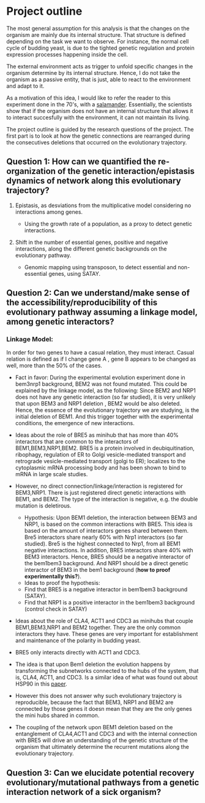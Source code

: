# Project outline

The most general assumption for this analysis is that the changes on the organism are mainly due its internal structure. That structure is defined depending on the task we want to observe. For instance, the normal cell cycle of budding yeast, is due to the tighted genetic regulation and protein expression processes happening inside the cell.

The external environment acts as trigger to unfold specific changes in the organism determine by its internal structure. Hence, I do not take the organism as a passive entity, that is just, able to react to the environment and adapt to it.


As a motivation of this idea, I would like to refer the reader to this experiment done in the 70's, with a [salamander](http://h-maturana-libros.blogspot.com/2007/08/epistemologa-de-un-experimento-prksen.html). Essentially, the scientists show that if the organism does not have an internal structure that allows it to interact succesfully with the environment, it can not maintain its living.

The project outline is guided by the research questions of the project. The first part is to look at how the genetic connections are rearranged during the consecutives deletions that occurred on the evolutionary trajectory.



## **Question 1**: How can we quantified the re-organization of the genetic interaction/epistasis dynamics of network along this evolutionary trajectory?

1. Epistasis, as desviations from the multiplicative model considering no interactions among genes.
   * Using the growth rate of a population, as a proxy to detect genetic interactions.

2. Shift in the number of essential genes, positive and negative interactions, along the different genetic backgrounds on the evolutionary pathway.

   * Genomic mapping using transposon, to detect essential and non-essential genes, using SATAY.

<!-- ![nombre](link) command for figure -->


## **Question 2**: Can we understand/make sense of  the accessibility/reproducibility of this evolutionary pathway assuming  a linkage model, among genetic interactors?

### Linkage Model:
In order for two genes to have a casual relation, they must interact. Casual relation is defined as if I change gene A , gene B appears to be changed as well, more than the 50% of the cases.

- Fact in favor: During the experimental evolution experiment done in bem3nrp1 background, BEM2 was not found mutated. This could be explained by the linkage model, as the following: Since BEM2 and NRP1 does not have any genetic interaction (so far studied), it is very unlikely that upon BEM3 and NRP1 deletion , BEM2 would be also deleted. Hence, the essence of the evolutionary trajectory we are studying, is the initial deletion of BEM1. And this trigger together with the experimental conditions, the emergence of new interactions. 

- Ideas about the role of BRE5 as minihub that has more than 40% interactors that are common to the interactors of BEM1,BEM3,NRP1,BEM2. BRE5 is a protein involved in deubiquitination, ribophagy, regulation of ER to Golgi vesicle-mediated transport and retrograde vesicle-mediated transport (golgi to ER); localizes to the cytoplasmic mRNA processing body and has been shown to bind to mRNA in large scale studies.
-  However, no direct connection/linkage/interaction is registered for BEM3,NRP1. There is just registered direct genetic interactions with BEM1, and BEM2. The type of the interaction is negative, e.g. the double mutation is deletirous.
   - Hypothesis: Upon BEM1 deletion, the interaction between BEM3 and NRP1, is based on the common interactions with BRE5. This idea is based on the amount of interactors genes shared between them. Bre5 interactors share nearly 60% with Nrp1 interactors (so far studied). Bre5 is the highest connected to Nrp1, from all BEM1 negative interactions. In addition, BRE5 interactors share 40% with BEM3 interactors. Hence, BRE5 should be a negative interactor of the bem1bem3 background. And NRP1 should be a direct genetic interactor of BEM3 in the bem1 background (**how to proof experimentally this?**).
   - Ideas to proof the hypothesis:
    - Find that BRE5 is a negative interactor in bem1bem3 background (SATAY).
    - Find that NRP1 is a positive interactor in the bem1bem3 background (control check in SATAY)

- Ideas about the role of CLA4, ACT1 and CDC3 as minihubs that couple BEM1,BEM3,NRP1 and BEM2 together. They are the only common interactors they have. These genes are very important for establishment and maintenance of the polarity in budding yeast.
 - BRE5 only interacts directly with ACT1 and CDC3.
 - The idea is that upon Bem1 deletion the evolution happens by transforming the subnetworks connected to the hubs of the system, that is, CLA4, ACT1, and CDC3. Is a similar idea of what was found out about HSP90 in this [paper](https://journals.plos.org/plosbiology/article?id=10.1371/journal.pbio.2006450).
 - However this does not answer why such evolutionary trajectory is reproducible, because the fact that BEM3, NRP1 and BEM2 are connected by those genes it doesn mean that they are the only genes the mini hubs shared in common.
- The coupling of the network upon BEM1 deletion based on the entanglement of CLA4,ACT1 and CDC3 and with the internal connection with BRE5 will drive an understanding of the genetic structure of the organism that ultimately determine the recurrent mutations along the evolutionary trajectory.



## **Question 3**: Can we elucidate potential recovery evolutionary/mutational pathways from a  genetic interaction network of a sick organism?
